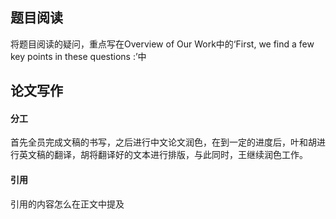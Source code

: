 ## 题目阅读
将题目阅读的疑问，重点写在Overview of Our Work中的‘First, we find a few key points in these questions :’中

## 论文写作
#### 分工
首先全员完成文稿的书写，之后进行中文论文润色，在到一定的进度后，叶和胡进行英文稿的翻译，胡将翻译好的文本进行排版，与此同时，王继续润色工作。

#### 引用
引用的内容怎么在正文中提及